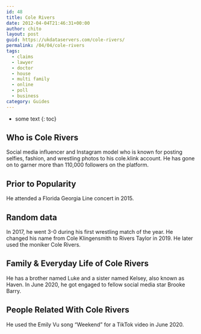 ```yaml
---
id: 48
title: Cole Rivers
date: 2012-04-04T21:46:31+00:00
author: chito
layout: post
guid: https://ukdataservers.com/cole-rivers/
permalink: /04/04/cole-rivers
tags:
  - claims
  - lawyer
  - doctor
  - house
  - multi family
  - online
  - poll
  - business
category: Guides
---
```


* some text
{: toc}


## Who is  Cole Rivers
                  
                  
                  
Social media influencer and Instagram model who is known for posting selfies, fashion, and wrestling photos to his cole.klink account. He has gone on to garner more than 110,000 followers on the platform.
                  
                
                
                
## Prior to Popularity 
                  
                  
                  
He attended a Florida Georgia Line concert in 2015.
                  
                
                
                
## Random data 
                  
                  
                  
In 2017, he went 3-0 during his first wrestling match of the year. He changed his name from Cole Klingensmith to Rivers Taylor in 2019. He later used the moniker Cole Rivers.
                  
                
                
                
## Family & Everyday Life of Cole Rivers
                  
                  
                  
He has a brother named Luke and a sister named Kelsey, also known as Haven. In June 2020, he got engaged to fellow social media star Brooke Barry.
                  
                
                
                
## People Related With  Cole Rivers
                  
                  
                  
He used the Emily Vu song &#8220;Weekend&#8221; for a TikTok video in June 2020. 
                  
                
              
            
          
          
          
    
    
  

